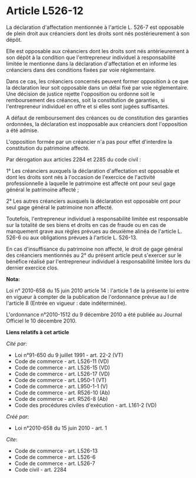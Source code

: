 # Article L526-12

La déclaration d'affectation mentionnée à l'article L. 526-7 est opposable de plein droit aux créanciers dont les droits sont
nés postérieurement à son dépôt. 

Elle est opposable aux créanciers dont les droits sont nés antérieurement à son dépôt à la condition que l'entrepreneur
individuel à responsabilité limitée le mentionne dans la déclaration d'affectation et en informe les créanciers dans des
conditions fixées par voie réglementaire. 

Dans ce cas, les créanciers concernés peuvent former opposition à ce que la déclaration leur soit opposable dans un délai
fixé par voie réglementaire. Une décision de justice rejette l'opposition ou ordonne soit le remboursement des créances, soit
la constitution de garanties, si l'entrepreneur individuel en offre et si elles sont jugées suffisantes.

A défaut de remboursement des créances ou de constitution des garanties ordonnées, la déclaration est inopposable aux
créanciers dont l'opposition a été admise.

L'opposition formée par un créancier n'a pas pour effet d'interdire la constitution du patrimoine affecté. 

Par dérogation aux articles 2284 et 2285 du code civil : 

1° Les créanciers auxquels la déclaration d'affectation est opposable et dont les droits sont nés à l'occasion de l'exercice
de l'activité professionnelle à laquelle le patrimoine est affecté ont pour seul gage général le patrimoine affecté ; 

2° Les autres créanciers auxquels la déclaration est opposable ont pour seul gage général le patrimoine non affecté. 

Toutefois, l'entrepreneur individuel à responsabilité limitée est responsable sur la totalité de ses biens et droits en cas
de fraude ou en cas de manquement grave aux règles prévues au deuxième alinéa de l'article L. 526-6 ou aux obligations
prévues à l'article L. 526-13. 

En cas d'insuffisance du patrimoine non affecté, le droit de gage général des créanciers mentionnés au 2° du présent article
peut s'exercer sur le bénéfice réalisé par l'entrepreneur individuel à responsabilité limitée lors du dernier exercice clos.

**Nota:**

Loi n° 2010-658 du 15 juin 2010 article 14 : l'article 1 de la présente loi entre en vigueur à compter de la publication de
l'ordonnance prévue au I de l'article 8 (Entrée en vigueur : date indéterminée).

L'ordonnance n°2010-1512 du 9 décembre 2010 a été publiée au Journal Officiel le 10 décembre 2010.

**Liens relatifs à cet article**

_Cité par_:

  - Loi n°91-650 du 9 juillet 1991 - art. 22-2 (VT)
  - Code de commerce - art. L526-11 (VD)
  - Code de commerce - art. L526-15 (VD)
  - Code de commerce - art. L526-17 (VD)
  - Code de commerce - art. L950-1 (VT)
  - Code de commerce - art. L950-1-1 (V)
  - Code de commerce - art. R526-10 (Ab)
  - Code de commerce - art. R526-8 (Ab)
  - Code des procédures civiles d'exécution - art. L161-2 (VD)

_Créé par_:

  - Loi n°2010-658 du 15 juin 2010 - art. 1

_Cite_:

  - Code de commerce - art. L526-13
  - Code de commerce - art. L526-6
  - Code de commerce - art. L526-7
  - Code civil - art. 2284
